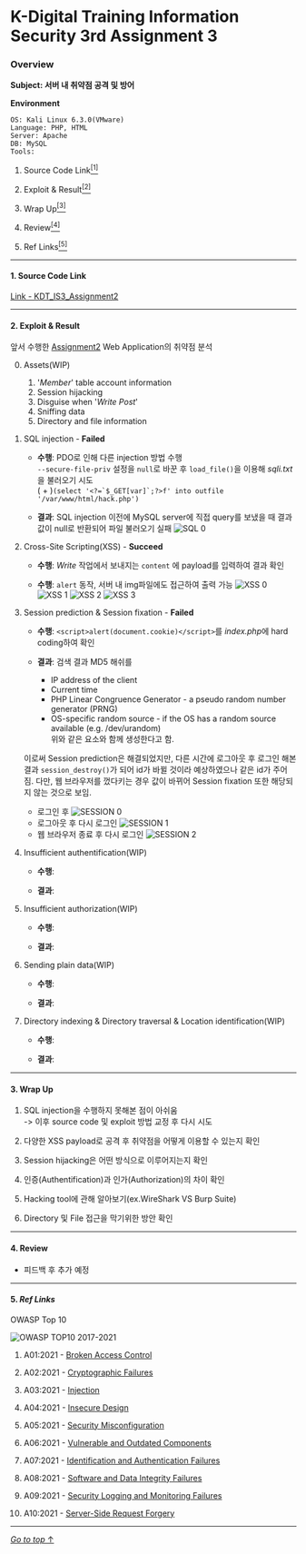 # K-Digital Training Information Security 3rd Assignment 3

### Overview

**Subject: 서버 내 취약점 공격 및 방어**

**Environment**

```
OS: Kali Linux 6.3.0(VMware)
Language: PHP, HTML
Server: Apache
DB: MySQL
Tools: 
```

1. Source Code Link<a href="#1-source-code-link"><sup>[1]</sup></a>

2. Exploit & Result<a href="#2-exploit--result"><sup>[2]</sup></a>

3. Wrap Up<a href="#3-wrap-up"><sup>[3]</sup></a>

4. Review<a href="#4-review"><sup>[4]</sup></a>

5. Ref Links<a href="#5-ref-links"><sup>[5]</sup></a>

---

#### 1. Source Code Link

[Link - KDT_IS3_Assignment2](https://github.com/ymiwm/KDT_IS3_Assignment3)

---

#### 2. Exploit & Result

앞서 수행한 [Assignment2](https://github.com/ymiwm/KDT_IS3_Assignment2) Web Application의 취약점 분석

0. Assets(WIP)
    1. '*Member*' table account information
    3. Session hijacking
    2. Disguise when '*Write Post*'
    4. Sniffing data
    5. Directory and file information

1. SQL injection - **Failed**
    - **수행**: PDO로 인해 다른 injection 방법 수행  
    ```--secure-file-priv``` 설정을 ```null```로 바꾼 후 ```load_file()```을 이용해 *sqli.txt*을 불러오기 시도  
    ( + )```(select '<?=`$_GET[var]`;?>f' into outfile '/var/www/html/hack.php')```

    - **결과**: SQL injection 이전에 MySQL server에 직접 query를 보냈을 때 결과값이 null로 반환되어 파일 불러오기 실패
    ![SQL 0](/img/SQL_Injection/SQLI%200.png)

2. Cross-Site Scripting(XSS) - **Succeed**
    - **수행**: *Write* 작업에서 보내지는 ```content``` 에 payload를 입력하여 결과 확인

    - **수행**: ```alert``` 동작, 서버 내 img파일에도 접근하여 출력 가능
    ![XSS 0](/img/XSS/XSS%200.png)
    ![XSS 1](/img/XSS/XSS%201.png)
    ![XSS 2](/img/XSS/XSS%202.png)
    ![XSS 3](/img/XSS/XSS%203.png)

3. Session prediction & Session fixation - **Failed**
    - **수행**: ```<script>alert(document.cookie)</script>```를 *index.php*에 hard coding하여 확인

    - **결과**: 검색 결과 MD5 해쉬를  
        - IP address of the client
        - Current time
        - PHP Linear Congruence Generator - a pseudo random number generator (PRNG)
        - OS-specific random source - if the OS has a random source available (e.g. /dev/urandom)  
        위와 같은 요소와 함께 생성한다고 함.

    이로써 Session prediction은 해결되었지만, 다른 시간에 로그아웃 후 로그인 해본 결과 ```session_destroy()```가 되어 id가 바뀔 것이라 예상하였으나 같은 id가 주어짐. 다만, 웹 브라우저를 껐다키는 경우 값이 바뀌어 Session fixation 또한 해당되지 않는 것으로 보임.
    - 로그인 후 
    ![SESSION 0](/img/session/Session%200.png)
    - 로그아웃 후 다시 로그인
    ![SESSION 1](/img/session/Session%201.png)
    - 웹 브라우저 종료 후 다시 로그인
    ![SESSION 2](/img/session/Session%202.png)

4. Insufficient authentification(WIP)
    - **수행**: 

    - **결과**: 

5. Insufficient authorization(WIP)
    - **수행**: 

    - **결과**: 

6. Sending plain data(WIP)
    - **수행**:

    - **결과**:

7. Directory indexing & Directory traversal & Location identification(WIP)
    - **수행**: 
 
    - **결과**: 

---

#### 3. Wrap Up

1. SQL injection을 수행하지 못해본 점이 아쉬움  
-> 이후 source code 및 exploit 방법 교정 후 다시 시도

2. 다양한 XSS payload로 공격 후 취약점을 어떻게 이용할 수 있는지 확인

3. Session hijacking은 어떤 방식으로 이루어지는지 확인

4. 인증(Authentification)과 인가(Authorization)의 차이 확인

5. Hacking tool에 관해 알아보기(ex.WireShark VS Burp Suite)

6. Directory 및 File 접근을 막기위한 방안 확인

---

#### 4. Review

- 피드백 후 추가 예정

---

#### 5. _Ref Links_

OWASP Top 10 

![OWASP TOP10 2017-2021](/img/OWASP/OWASP_TOP10_2017_2021.png)

1. A01:2021 - [Broken Access Control](https://owasp.org/Top10/A01_2021-Broken_Access_Control/)

2. A02:2021 - [Cryptographic Failures](https://owasp.org/Top10/A02_2021-Cryptographic_Failures/)

3. A03:2021 - [Injection](https://owasp.org/Top10/A03_2021-Injection/)

4. A04:2021 - [Insecure Design](https://owasp.org/Top10/A04_2021-Insecure_Design/)

5. A05:2021 - [Security Misconfiguration](https://owasp.org/Top10/A05_2021-Security_Misconfiguration/)

6. A06:2021 - [Vulnerable and Outdated Components](https://owasp.org/Top10/A06_2021-Vulnerable_and_Outdated_Components/)

7. A07:2021 - [Identification and Authentication Failures](https://owasp.org/Top10/A07_2021-Identification_and_Authentication_Failures/)

8. A08:2021 - [Software and Data Integrity Failures](https://owasp.org/Top10/A08_2021-Software_and_Data_Integrity_Failures/)

9. A09:2021 - [Security Logging and Monitoring Failures](https://owasp.org/Top10/A09_2021-Security_Logging_and_Monitoring_Failures/)

10. A10:2021 - [Server-Side Request Forgery](https://owasp.org/Top10/A10_2021-Server-Side_Request_Forgery_%28SSRF%29/)

---

[_Go to top_ ↑](#k-digital-training-information-security-3rd-assignment-3)